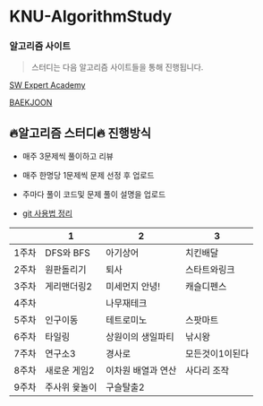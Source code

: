 # KNU-AlgorithmStudy

### 알고리즘 사이트

> 스터디는 다음 알고리즘 사이트들을 통해 진행됩니다.

[SW Expert Academy](https://swexpertacademy.com/main/main.do)

[BAEKJOON](https://www.acmicpc.net/)





## :fire:알고리즘 스터디:fire: 진행방식

* 매주 3문제씩 풀이하고 리뷰

* 매주 한명당 1문제씩 문제 선정 후 업로드
* 주마다 풀이 코드및 문제 풀이 설명을 업로드

* [git 사용법 정리](https://github.com/Dong-wook94/KNU-AlgorithmStudy/tree/master/Reference/Git%20%EA%B8%B0%EB%B3%B8%20%EC%82%AC%EC%9A%A9%EB%B2%95)

|       | 1          | 2        | 3        |
| :---: | ---------- | -------- | ------- |
| 1주차 | DFS와 BFS  | 아기상어 | 치킨배달 |
| 2주차 | 원판돌리기 | 퇴사     |  스타트와링크 |
| 3주차 | 게리맨더링2 | 미세먼지 안녕! | 캐슬디펜스 |
| 4주차 |  | 나무재테크 |   |
| 5주차 | 인구이동 | 테트로미노 | 스팟마트 |
| 6주차 | 타일링 | 상원이의 생일파티 | 낚시왕 |
| 7주차 | 연구소3 | 경사로 | 모든것이1이된다 |
| 8주차 | 새로운 게임2 | 이차원 배열과 연산 | 사다리 조작 |
| 9주차 | 주사위 윷놀이 | 구슬탈출2 | | 다리 만들기 2 |


